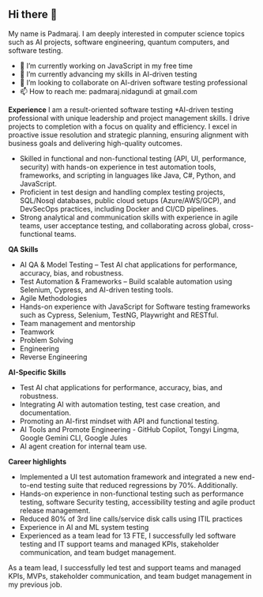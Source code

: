 ## Hi there 👋

My name is Padmaraj. I am deeply interested in computer science topics such as AI projects, software engineering, quantum computers, and software testing.


- 🔭 I’m currently working on JavaScript in my free time
- 🌱 I’m currently advancing my skills in AI-driven testing
- 👯 I’m looking to collaborate on AI-driven software testing professional 
- 📫 How to reach me: padmaraj.nidagundi at gmail.com


<!--
**padmarajnidagundi/padmarajnidagundi** is a ✨ _special_ ✨ repository because its `README.md` (this file) appears on your GitHub profile.

Here are some ideas to get you started:

- 🔭 I’m currently working on ...
- 🌱 I’m currently learning ...
- 👯 I’m looking to collaborate on ...
- 🤔 I’m looking for help with ...
- 💬 Ask me about ...
- 📫 How to reach me: ...
- 😄 Pronouns: ...
- ⚡ Fun fact: ...
-->


**Experience**
I am a result-oriented software testing *AI-driven testing professional with unique leadership and project management skills. I drive projects to completion with a focus on quality and efficiency. I excel in proactive issue resolution and strategic planning, ensuring alignment with business goals and delivering high-quality outcomes.

- Skilled in functional and non-functional testing (API, UI, performance, security) with hands-on experience in test automation tools, frameworks, and scripting in languages like Java, C#, Python, and JavaScript.
- Proficient in test design and handling complex testing projects, SQL/Nosql databases, public cloud setups (Azure/AWS/GCP), and DevSecOps practices, including Docker and CI/CD pipelines.
- Strong analytical and communication skills with experience in agile teams, user acceptance testing, and collaborating across global, cross-functional teams.

**QA Skills**
- AI QA & Model Testing – Test AI chat applications for performance, accuracy, bias, and robustness. 
- Test Automation & Frameworks – Build scalable automation using Selenium, Cypress, and AI-driven testing tools.
- Agile Methodologies
- Hands-on experience with JavaScript for Software testing frameworks such as Cypress, Selenium, TestNG,  Playwright and RESTful.
- Team management and mentorship
- Teamwork
- Problem Solving
- Engineering
- Reverse Engineering

**AI-Specific Skills**
- Test AI chat applications for performance, accuracy, bias, and robustness. 
- Integrating AI with automation testing, test case creation, and documentation.
- Promoting an AI-first mindset with API and functional testing.
- AI Tools and Promote Engineering -  GitHub Copilot, Tongyi Lingma, Google Gemini CLI, Google Jules
- AI agent creation for internal team use.

**Career highlights**
- Implemented a UI test automation framework and integrated a new end-to-end testing suite that reduced regressions by 70%. Additionally.
- Hands-on experience in non-functional testing such as performance testing, software Security testing, accessibility testing and agile product release management.
- Reduced 80% of 3rd line calls/service disk calls using ITIL practices
- Experience in AI and ML system testing
- Experienced as a team lead for 13 FTE, I successfully led software testing and IT support teams and managed KPIs, stakeholder communication, and team budget management.

As a team lead, I successfully led test and support teams and managed KPIs, MVPs, stakeholder communication, and team budget management in my previous job.


